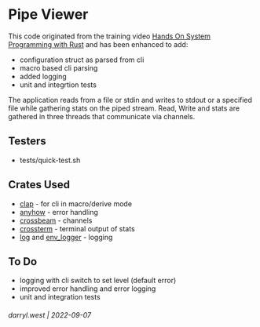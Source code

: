 # Pipe Viewer

This code originated from the training video [Hands On System Programming with Rust](https://www.udemy.com/course/hands-on-systems-programming-with-rust/) and has been enhanced to add:

* configuration struct as parsed from cli
* macro based cli parsing
* added logging
* unit and integrtion tests

The application reads from a file or stdin and writes to stdout or a specified file while gathering stats on the piped stream.  Read, Write and stats are gathered in three threads that communicate via channels.

## Testers

* tests/quick-test.sh

## Crates Used

* [clap](https://crates.io/crates/anyhow) - for cli in macro/derive mode
* [anyhow](https://crates.io/crates/anyhow) - error handling
* [crossbeam](https://crates.io/crates/crossbeam) - channels
* [crossterm](https://crates.io/crates/crossterm) - terminal output of stats
* [log](https://crates.io/crates/log) and [env_logger](https://crates.io/crates/env_logger) - logging

## To Do

* logging with cli switch to set level (default error)
* improved error handling and error logging
* unit and integration tests

###### darryl.west | 2022-09-07
